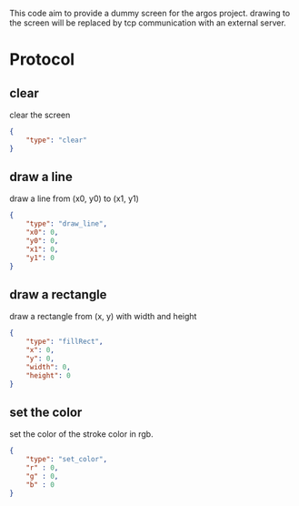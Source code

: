 This code aim to provide a dummy screen for the argos project.
drawing to the screen will be replaced by tcp communication with an external server.

# Protocol
## clear
clear the screen
```json
{
    "type": "clear"
}
```

## draw a line
draw a line from (x0, y0) to (x1, y1)
```json
{
    "type": "draw_line",
    "x0": 0,
    "y0": 0,
    "x1": 0,
    "y1": 0
}
```

## draw a rectangle
draw a rectangle from (x, y) with width and height
```json
{
    "type": "fillRect",
    "x": 0,
    "y": 0,
    "width": 0,
    "height": 0
}
```
## set the color
set the color of the stroke color in rgb.
```json
{
    "type": "set_color",
    "r" : 0,
    "g" : 0,
    "b" : 0
}

